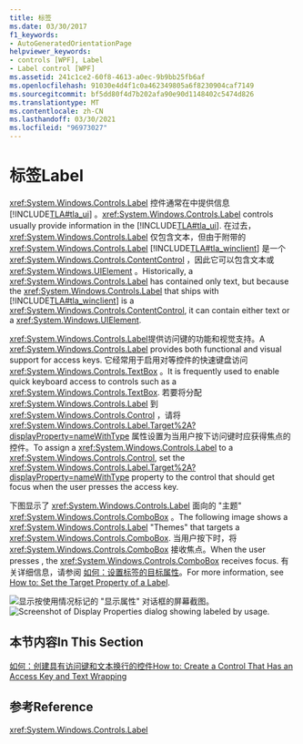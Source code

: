 ```yaml
---
title: 标签
ms.date: 03/30/2017
f1_keywords:
- AutoGeneratedOrientationPage
helpviewer_keywords:
- controls [WPF], Label
- Label control [WPF]
ms.assetid: 241c1ce2-60f8-4613-a0ec-9b9bb25fb6af
ms.openlocfilehash: 91030e4d4f1c0a462349805a6f8230904caf7149
ms.sourcegitcommit: bf5dd80f4d7b202afa90e90d1148402c5474d826
ms.translationtype: MT
ms.contentlocale: zh-CN
ms.lasthandoff: 03/30/2021
ms.locfileid: "96973027"
---
```

# <a name="label"></a><span data-ttu-id="813f1-102">标签</span><span class="sxs-lookup"><span data-stu-id="813f1-102">Label</span></span>

<span data-ttu-id="813f1-103"><xref:System.Windows.Controls.Label> 控件通常在中提供信息 [!INCLUDE[TLA#tla_ui](../../../includes/tlasharptla-ui-md.md)] 。</span><span class="sxs-lookup"><span data-stu-id="813f1-103"><xref:System.Windows.Controls.Label> controls usually provide information in the [!INCLUDE[TLA#tla_ui](../../../includes/tlasharptla-ui-md.md)].</span></span>  <span data-ttu-id="813f1-104">在过去， <xref:System.Windows.Controls.Label> 仅包含文本，但由于附带的 <xref:System.Windows.Controls.Label> [!INCLUDE[TLA#tla_winclient](../../../includes/tlasharptla-winclient-md.md)] 是一个 <xref:System.Windows.Controls.ContentControl> ，因此它可以包含文本或 <xref:System.Windows.UIElement> 。</span><span class="sxs-lookup"><span data-stu-id="813f1-104">Historically, a <xref:System.Windows.Controls.Label> has contained only text, but because the <xref:System.Windows.Controls.Label> that ships with [!INCLUDE[TLA#tla_winclient](../../../includes/tlasharptla-winclient-md.md)] is a <xref:System.Windows.Controls.ContentControl>, it can contain either text or a <xref:System.Windows.UIElement>.</span></span>  
  
 <span data-ttu-id="813f1-105"><xref:System.Windows.Controls.Label>提供访问键的功能和视觉支持。</span><span class="sxs-lookup"><span data-stu-id="813f1-105">A <xref:System.Windows.Controls.Label> provides both functional and visual support for access keys.</span></span> <span data-ttu-id="813f1-106">它经常用于启用对等控件的快速键盘访问 <xref:System.Windows.Controls.TextBox> 。</span><span class="sxs-lookup"><span data-stu-id="813f1-106">It is frequently used to enable quick keyboard access to controls such as a <xref:System.Windows.Controls.TextBox>.</span></span> <span data-ttu-id="813f1-107">若要将分配 <xref:System.Windows.Controls.Label> 到 <xref:System.Windows.Controls.Control> ，请将 <xref:System.Windows.Controls.Label.Target%2A?displayProperty=nameWithType> 属性设置为当用户按下访问键时应获得焦点的控件。</span><span class="sxs-lookup"><span data-stu-id="813f1-107">To assign a <xref:System.Windows.Controls.Label> to a <xref:System.Windows.Controls.Control>, set the <xref:System.Windows.Controls.Label.Target%2A?displayProperty=nameWithType> property to the control that should get focus when the user presses the access key.</span></span>  
  
 <span data-ttu-id="813f1-108">下图显示了 <xref:System.Windows.Controls.Label> 面向的 "主题" <xref:System.Windows.Controls.ComboBox> 。</span><span class="sxs-lookup"><span data-stu-id="813f1-108">The following image shows a <xref:System.Windows.Controls.Label> "Themes" that targets a <xref:System.Windows.Controls.ComboBox>.</span></span>  <span data-ttu-id="813f1-109">当用户按下时，将 <xref:System.Windows.Controls.ComboBox> 接收焦点。</span><span class="sxs-lookup"><span data-stu-id="813f1-109">When the user presses , the <xref:System.Windows.Controls.ComboBox> receives focus.</span></span>  <span data-ttu-id="813f1-110">有关详细信息，请参阅 [如何：设置标签的目标属性](/previous-versions/dotnet/netframework-3.5/ms752101(v=vs.90))。</span><span class="sxs-lookup"><span data-stu-id="813f1-110">For more information, see [How to: Set the Target Property of a Label](/previous-versions/dotnet/netframework-3.5/ms752101(v=vs.90)).</span></span>  
  
 <span data-ttu-id="813f1-111">![显示按使用情况标记的 "显示属性" 对话框的屏幕截图。](./media/label/display-properties-labeled-by.png "LabeledBy")</span><span class="sxs-lookup"><span data-stu-id="813f1-111">![Screenshot of Display Properties dialog showing labeled by usage.](./media/label/display-properties-labeled-by.png "LabeledBy")</span></span>  
  
## <a name="in-this-section"></a><span data-ttu-id="813f1-112">本节内容</span><span class="sxs-lookup"><span data-stu-id="813f1-112">In This Section</span></span>  

 [<span data-ttu-id="813f1-113">如何：创建具有访问键和文本换行的控件</span><span class="sxs-lookup"><span data-stu-id="813f1-113">How to: Create a Control That Has an Access Key and Text Wrapping</span></span>](how-to-create-a-control-that-has-an-access-key-and-text-wrapping.md)  
  
## <a name="reference"></a><span data-ttu-id="813f1-114">参考</span><span class="sxs-lookup"><span data-stu-id="813f1-114">Reference</span></span>  

 <xref:System.Windows.Controls.Label>
